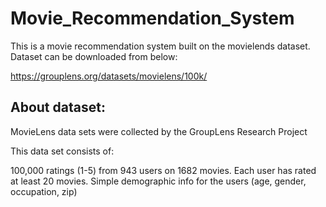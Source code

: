# Movie_Recommendation_System

This is a movie recommendation system built on the movielends dataset. Dataset can be downloaded from below:

https://grouplens.org/datasets/movielens/100k/

## About dataset:

MovieLens data sets were collected by the GroupLens Research Project

This data set consists of:

100,000 ratings (1-5) from 943 users on 1682 movies.
Each user has rated at least 20 movies.
Simple demographic info for the users (age, gender, occupation, zip)
